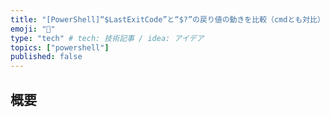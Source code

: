 ```yaml
---
title: "[PowerShell]“$LastExitCode”と“$?”の戻り値の動きを比較（cmdとも対比）"
emoji: "💭"
type: "tech" # tech: 技術記事 / idea: アイデア
topics: ["powershell"]
published: false
---
```

## 概要